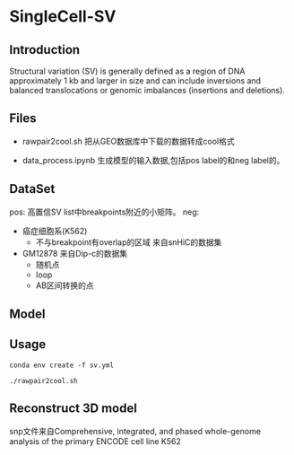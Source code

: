 # SingleCell-SV

## Introduction
Structural variation (SV) is generally defined as a region of DNA approximately 1 kb and larger in size and can include inversions and balanced translocations or genomic imbalances (insertions and deletions).


## Files
- rawpair2cool.sh
把从GEO数据库中下载的数据转成cool格式

- data_process.ipynb
生成模型的输入数据,包括pos label的和neg label的。

## DataSet
pos: 高置信SV list中breakpoints附近的小矩阵。
neg:
- 癌症细胞系(K562)
    - 不与breakpoint有overlap的区域
    来自snHiC的数据集
- GM12878
  来自Dip-c的数据集
    - 随机点
    - loop
    - AB区间转换的点

## Model


## Usage

```shell
conda env create -f sv.yml
```


```shell
./rawpair2cool.sh
```

## Reconstruct 3D model

snp文件来自Comprehensive, integrated, and phased whole-genome analysis of the primary ENCODE cell line K562